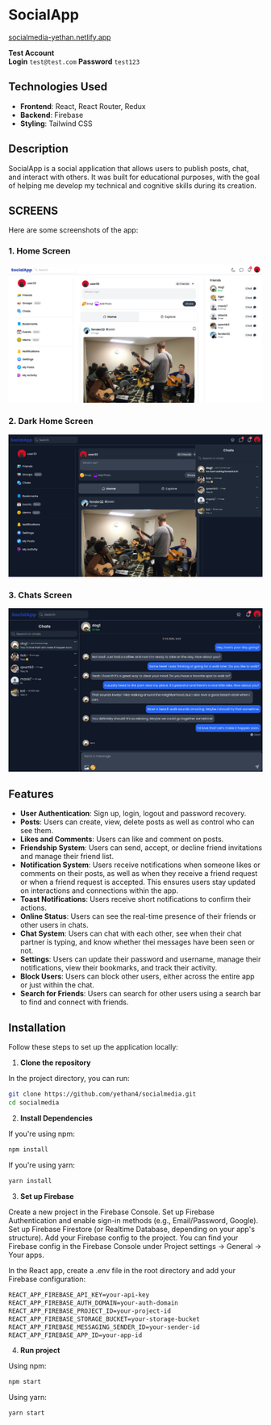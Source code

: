 # SocialApp
[socialmedia-yethan.netlify.app](https://socialmedia-yethan.netlify.app/index.html)

**Test Account**<br>
**Login** `test@test.com`
**Password** `test123`

## Technologies Used

- **Frontend**: React, React Router, Redux
- **Backend**: Firebase
- **Styling**: Tailwind CSS

## Description

SocialApp is a social application that allows users to publish posts, chat, and interact with others. It was built for educational purposes, with the goal of helping me develop my technical and cognitive skills during its creation.

## SCREENS

Here are some screenshots of the app:

### 1. Home Screen

![Home Screen](https://github.com/yethan4/socialmedia/blob/main/screenshots/home.png)

### 2. Dark Home Screen

![Dark Home Screen](https://github.com/yethan4/socialmedia/blob/main/screenshots/homeDark.png)

### 3. Chats Screen

![Chats Screen](https://github.com/yethan4/socialmedia/blob/main/screenshots/chats.png)

## Features

- **User Authentication**: Sign up, login, logout and password recovery.
- **Posts**: Users can create, view, delete posts as well as control who can see them.
- **Likes and Comments**: Users can like and comment on posts.
- **Friendship System**: Users can send, accept, or decline friend invitations and manage their friend list.
- **Notification System**: Users receive notifications when someone likes or comments on their posts, as well as when they receive a friend request or when a friend request is accepted. This ensures users stay updated on interactions and connections within the app.
- **Toast Notifications**: Users receive short notifications to confirm their actions.
- **Online Status**: Users can see the real-time presence of their friends or other users in chats.
- **Chat System**: Users can chat with each other, see when their chat partner is typing, and know whether thei messages have been seen or not.
- **Settings**: Users can update their password and username, manage their notifications, view their bookmarks, and track their activity.
- **Block Users**: Users can block other users, either across the entire app or just within the chat.
- **Search for Friends**: Users can search for other users using a search bar to find and connect with friends.

## Installation

Follow these steps to set up the application locally:

  1. **Clone the repository**
  
  In the project directory, you can run:
  
  ```bash
  git clone https://github.com/yethan4/socialmedia.git
  cd socialmedia
  ```
  
  2. **Install Dependencies**
  
  If you're using npm:
  ```bash
  npm install
  ```
  
  If you're using yarn:
  ```bash
  yarn install
  ```
  
  3. **Set up Firebase**
  
  Create a new project in the Firebase Console.
  Set up Firebase Authentication and enable sign-in methods (e.g., Email/Password, Google).
  Set up Firebase Firestore (or Realtime Database, depending on your app's structure).
  Add your Firebase config to the project. You can find your Firebase config in the Firebase Console under Project settings -> General -> Your apps.
  
  In the React app, create a .env file in the root directory and add your Firebase configuration:
  
  ```plaintext
  REACT_APP_FIREBASE_API_KEY=your-api-key
  REACT_APP_FIREBASE_AUTH_DOMAIN=your-auth-domain
  REACT_APP_FIREBASE_PROJECT_ID=your-project-id
  REACT_APP_FIREBASE_STORAGE_BUCKET=your-storage-bucket
  REACT_APP_FIREBASE_MESSAGING_SENDER_ID=your-sender-id
  REACT_APP_FIREBASE_APP_ID=your-app-id
  ```
  
  4. **Run project**
  
  Using npm:
  ```bash
  npm start
  ```
  
  Using yarn:
  ```bash
  yarn start
  ```
